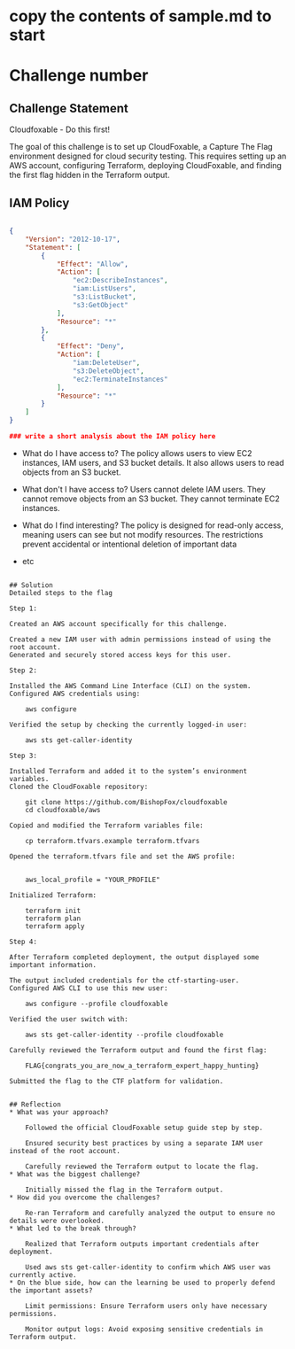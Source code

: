 # copy the contents of sample.md to start
# Challenge number

## Challenge Statement
Cloudfoxable - Do this first!

The goal of this challenge is to set up CloudFoxable, a Capture The Flag environment designed for cloud security testing. This requires setting up an AWS account, configuring Terraform, deploying CloudFoxable, and finding the first flag hidden in the Terraform output. 

## IAM Policy
```json

{
    "Version": "2012-10-17",
    "Statement": [
        {
            "Effect": "Allow",
            "Action": [
                "ec2:DescribeInstances",
                "iam:ListUsers",
                "s3:ListBucket",
                "s3:GetObject"
            ],
            "Resource": "*"
        },
        {
            "Effect": "Deny",
            "Action": [
                "iam:DeleteUser",
                "s3:DeleteObject",
                "ec2:TerminateInstances"
            ],
            "Resource": "*"
        }
    ]
}

### write a short analysis about the IAM policy here
```
* What do I have access to?
    The policy allows users to view EC2 instances, IAM users, and S3 bucket details.
    It also allows users to read objects from an S3 bucket.

* What don't I have access to?
    Users cannot delete IAM users.
    They cannot remove objects from an S3 bucket.
    They cannot terminate EC2 instances.

* What do I find interesting?
    The policy is designed for read-only access, meaning users can see but not modify resources.
    The restrictions prevent accidental or intentional deletion of important data
* etc
```

## Solution
Detailed steps to the flag

Step 1: 

Created an AWS account specifically for this challenge.

Created a new IAM user with admin permissions instead of using the root account.
Generated and securely stored access keys for this user.

Step 2:

Installed the AWS Command Line Interface (CLI) on the system.
Configured AWS credentials using:
    
    aws configure

Verified the setup by checking the currently logged-in user:

    aws sts get-caller-identity

Step 3: 

Installed Terraform and added it to the system’s environment variables.
Cloned the CloudFoxable repository:

    git clone https://github.com/BishopFox/cloudfoxable
    cd cloudfoxable/aws

Copied and modified the Terraform variables file:

    cp terraform.tfvars.example terraform.tfvars

Opened the terraform.tfvars file and set the AWS profile:


    aws_local_profile = "YOUR_PROFILE"

Initialized Terraform:

    terraform init
    terraform plan
    terraform apply

Step 4:

After Terraform completed deployment, the output displayed some important information.

The output included credentials for the ctf-starting-user.
Configured AWS CLI to use this new user:

    aws configure --profile cloudfoxable

Verified the user switch with:

    aws sts get-caller-identity --profile cloudfoxable

Carefully reviewed the Terraform output and found the first flag:

    FLAG{congrats_you_are_now_a_terraform_expert_happy_hunting}

Submitted the flag to the CTF platform for validation.


## Reflection
* What was your approach?
    
    Followed the official CloudFoxable setup guide step by step.

    Ensured security best practices by using a separate IAM user instead of the root account.

    Carefully reviewed the Terraform output to locate the flag.
* What was the biggest challenge?
    
    Initially missed the flag in the Terraform output.
* How did you overcome the challenges?

    Re-ran Terraform and carefully analyzed the output to ensure no details were overlooked.
* What led to the break through?

    Realized that Terraform outputs important credentials after deployment.
    
    Used aws sts get-caller-identity to confirm which AWS user was currently active.
* On the blue side, how can the learning be used to properly defend the important assets? 

    Limit permissions: Ensure Terraform users only have necessary permissions.
    
    Monitor output logs: Avoid exposing sensitive credentials in Terraform output.
